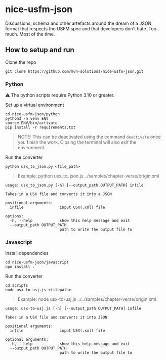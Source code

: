 # nice-usfm-json
Discussions, schema and other artefacts around the dream of a JSON format that respects the USFM spec and that developers don't hate. Too much. Most of the time.


## How to setup and run

Clone the repo

```
git clone https://github.com/mvh-solutions/nice-usfm-json.git
```
### Python
:warning: The python scripts require Python 3.10 or greater.

Set up a virtual environment
```
cd nice-usfm-json/python
python3 -n venv ENV
source ENV/bin/activate
pip install -r requirements.txt
```
> NOTE: This can be deactivated using the command `deactivate` once you finish the work. Closing the terminal will also exit the environment.

Run the converter
```
python usx_to_json.py <file_path>
```
> Example: python usx_to_json.js ../samples/chapter-verse/origin.xml

```
usage: usx_to_json.py [-h] [--output_path OUTPUT_PATH] infile

Takes in a USX file and converts it into a JSON

positional arguments:
  infile                input USX(.xml) file

options:
  -h, --help            show this help message and exit
  --output_path OUTPUT_PATH
                        path to write the output file to
```

### Javascript

Install dependencies

```
cd nice-usfm-json/javascript
npm install .
```
Run the converter
```
cd scripts
node usx-to-usj.js <filepath>
```
> Example: node usx-to-usj.js ../../samples/chapter-verse/origin.xml

```
usage: usx-to-usj.js [-h] [--output_path OUTPUT_PATH] infile

Takes in a USX file and converts it into JSON

positional arguments:
  infile                input USX(.xml) file

optional arguments:
  -h, --help            show this help message and exit
  --output_path OUTPUT_PATH
                        path to write the output file to
```
